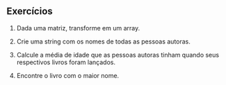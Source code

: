## Exercícios


1. Dada uma matriz, transforme em um array.


2. Crie uma string com os nomes de todas as pessoas autoras.


3. Calcule a média de idade que as pessoas autoras tinham quando seus respectivos livros foram lançados.


4. Encontre o livro com o maior nome.
